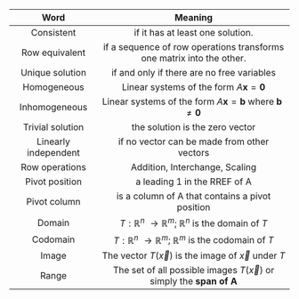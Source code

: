 |           Word          	|                          Meaning                          	|
|:-------------------------:	|:---------------------------------------------------------:	|
|           Consistent          	|if it has at least one solution.|
|       Row equivalent |if a sequence of row operations transforms one matrix into the other.|
| Unique solution | if and only if there are no free variables 	|
| Homogeneous | Linear systems of the form $A\mathbf{x}=\mathbf{0}$ |
| Inhomogeneous | Linear systems of the form $A\mathbf{x}=\mathbf{b}$ where $\mathbf{b} \neq \mathbf{0}$ |
| Trivial solution | the solution is the zero vector |
| Linearly independent | if no vector can be made from other vectors |
| Row operations | Addition, Interchange, Scaling |
| Pivot position | a leading 1 in the RREF of A |
| Pivot column | is a column of A that contains a pivot position |
| Domain | $T: \mathbb{R}^n$ $\rightarrow \mathbb{R}^m$; $\mathbb{R}^n$ is the domain of $T$ |
| Codomain | $T: \mathbb{R}^n$ $\rightarrow \mathbb{R}^m$; $\mathbb{R}^m$ is the codomain of $T$ |
| Image | The vector $T(\vec{x})$ is the image of $\vec{x}$ under $T$ |
| Range | The set of all possible images $T(\vec{x})$ or simply the **span of A** |



